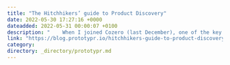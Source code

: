 ```yaml
---
title: "The Hitchhikers’ guide to Product Discovery"
date: 2022-05-30 17:27:16 +0000
dateadded: 2022-05-31 00:00:07 +0100
description: "    When I joined Cozero (last December), one of the key challenges as a Lead Product Designer was to address the need of introducing product…  Continue reading on Prototypr »  "
link: "https://blog.prototypr.io/hitchhikers-guide-to-product-discovery-d3471d0c89f7?source=rss----eb297ea1161a---4"
category:
directory: _directory/prototypr.md
---
```

